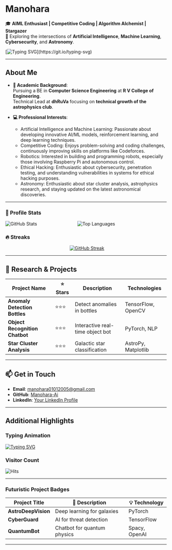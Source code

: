 # **Manohara**  
🎓 **AIML Enthusiast | Competitive Coding | Algorithm Alchemist | Stargazer**  
📍 Exploring the intersections of **Artificial Intelligence**, **Machine Learning**, **Cybersecurity**, and **Astronomy**.  

[![Typing SVG](https://readme-typing-svg.demolab.com?font=Fira+Code&weight=600&size=22&pause=1000&color=36BCF7&width=800&lines=Welcome+to+My+GitHub!;AI:+Where+Curiosity+Meets+Creation!!;Coding+to+Compete,+Creating+to+Innovate!!!)](https://git.io/typing-svg)

---
## **About Me**  
- **📖 Academic Background**:  
  Pursuing a BE in **Computer Science Engineering** at **R V College of Engineering**.  
  Technical Lead at **dhRuVa** focusing on **technical growth of the astrophysics club**.  

- **💻 Professional Interests**:  
  - Artificial Intelligence and Machine Learning: Passionate about developing innovative AI/ML models, reinforcement learning, and deep learning techniques.
  - Competitive Coding: Enjoys problem-solving and coding challenges, continuously improving skills on platforms like Codeforces.  
  - Robotics: Interested in building and programming robots, especially those involving Raspberry Pi and autonomous control.
  - Ethical Hacking: Enthusiastic about cybersecurity, penetration testing, and understanding vulnerabilities in systems for ethical hacking purposes.
  - Astronomy: Enthusiastic about star cluster analysis, astrophysics research, and staying updated on the latest astronomical discoveries.  

---
### **🔢 Profile Stats**  
![GitHub Stats](https://github-readme-stats.vercel.app/api?username=Manohara-Ai&show_icons=true&hide_border=true&theme=radical) &nbsp;&nbsp;&nbsp;&nbsp;&nbsp;&nbsp;&nbsp;&nbsp;&nbsp;&nbsp;&nbsp;&nbsp;&nbsp;&nbsp;&nbsp;&nbsp;&nbsp;&nbsp;&nbsp;&nbsp;&nbsp;&nbsp;&nbsp;&nbsp;&nbsp;&nbsp;&nbsp;&nbsp;&nbsp;&nbsp; ![Top Languages](https://github-readme-stats.vercel.app/api/top-langs/?username=Manohara-Ai&layout=compact&theme=radical)



### **🔥 Streaks**  
&nbsp;&nbsp;&nbsp;&nbsp;&nbsp;&nbsp;&nbsp;&nbsp;&nbsp;&nbsp;&nbsp;&nbsp;&nbsp;&nbsp;&nbsp;&nbsp;&nbsp;&nbsp;&nbsp;&nbsp;&nbsp;&nbsp;&nbsp;&nbsp;&nbsp;&nbsp;&nbsp;&nbsp;&nbsp;&nbsp;&nbsp;&nbsp;&nbsp;&nbsp;&nbsp;&nbsp;&nbsp;&nbsp;&nbsp;&nbsp;&nbsp;&nbsp;&nbsp;&nbsp;&nbsp;&nbsp;&nbsp;&nbsp;&nbsp;&nbsp;&nbsp;[![GitHub Streak](https://streak-stats.demolab.com?user=Manohara-Ai&theme=radical)](https://git.io/streak-stats)

---
## **🔬 Research & Projects**  
| Project Name                  | ⭐ Stars | Description                          | Technologies         |  
|-------------------------------|---------|--------------------------------------|----------------------|  
| **Anomaly Detection Bottles** | ⭐⭐⭐    | Detect anomalies in bottles          | TensorFlow, OpenCV   |  
| **Object Recognition Chatbot**| ⭐⭐⭐    | Interactive real-time object bot     | PyTorch, NLP         |  
| **Star Cluster Analysis**     | ⭐⭐⭐    | Galactic star classification         | AstroPy, Matplotlib  |  

---
## **📫 Get in Touch**  
- **Email**: [manohara01012005@gmail.com](mailto:manohara01012005@gmail.com)  
- **GitHub**: [Manohara-Ai](https://github.com/Manohara-Ai)  
- **LinkedIn**: [Your LinkedIn Profile](https://linkedin.com/in/yourusername)  

---
## **Additional Highlights**  

### **Typing Animation**  
[![Typing SVG](https://readme-typing-svg.demolab.com?font=Fira+Code&weight=600&size=22&pause=1000&color=36BCF7&width=800&lines=Building+the+Future+with+AI!;Exploring+the+Universe+Through+Data)](https://git.io/typing-svg)

### **Visitor Count**  
![Hits](https://hits.sh/github.com/Manohara-Ai/hits.svg?style=flat-square&label=Profile%20Views&color=36BCF7)

---
### **Futuristic Project Badges**  
| Project Title                     | 🚀 Description               | 💡 Technology |  
|-----------------------------------|-----------------------------|---------------|  
| **AstroDeepVision**               | Deep learning for galaxies  | PyTorch       |  
| **CyberGuard**                    | AI for threat detection     | TensorFlow    |  
| **QuantumBot**                    | Chatbot for quantum physics | Spacy, OpenAI |  

---
